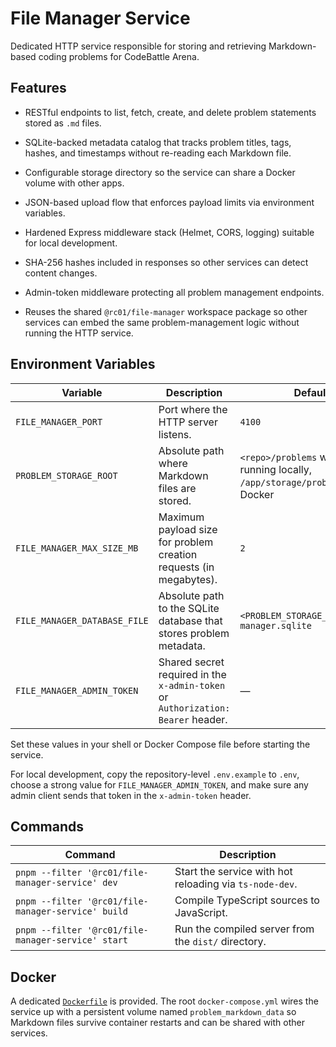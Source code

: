 # File Manager Service

Dedicated HTTP service responsible for storing and retrieving Markdown-based coding problems for CodeBattle Arena.

## Features

- RESTful endpoints to list, fetch, create, and delete problem statements stored as `.md` files.
- SQLite-backed metadata catalog that tracks problem titles, tags, hashes, and timestamps without re-reading each Markdown file.
- Configurable storage directory so the service can share a Docker volume with other apps.
- JSON-based upload flow that enforces payload limits via environment variables.
- Hardened Express middleware stack (Helmet, CORS, logging) suitable for local development.
- SHA-256 hashes included in responses so other services can detect content changes.
- Admin-token middleware protecting all problem management endpoints.

- Reuses the shared `@rc01/file-manager` workspace package so other services can embed the same problem-management logic without running the HTTP service.

## Environment Variables

| Variable | Description | Default |
| --- | --- | --- |
| `FILE_MANAGER_PORT` | Port where the HTTP server listens. | `4100` |
| `PROBLEM_STORAGE_ROOT` | Absolute path where Markdown files are stored. | `<repo>/problems` when running locally, `/app/storage/problems` in Docker |
| `FILE_MANAGER_MAX_SIZE_MB` | Maximum payload size for problem creation requests (in megabytes). | `2` |
| `FILE_MANAGER_DATABASE_FILE` | Absolute path to the SQLite database that stores problem metadata. | `<PROBLEM_STORAGE_ROOT>/file-manager.sqlite` |
| `FILE_MANAGER_ADMIN_TOKEN` | Shared secret required in the `x-admin-token` or `Authorization: Bearer` header. | — |

Set these values in your shell or Docker Compose file before starting the service.

For local development, copy the repository-level `.env.example` to `.env`, choose a strong value for `FILE_MANAGER_ADMIN_TOKEN`, and make sure any admin client sends that token in the `x-admin-token` header.

## Commands

| Command | Description |
| --- | --- |
| `pnpm --filter '@rc01/file-manager-service' dev` | Start the service with hot reloading via `ts-node-dev`. |
| `pnpm --filter '@rc01/file-manager-service' build` | Compile TypeScript sources to JavaScript. |
| `pnpm --filter '@rc01/file-manager-service' start` | Run the compiled server from the `dist/` directory. |

## Docker

A dedicated [`Dockerfile`](./Dockerfile) is provided. The root `docker-compose.yml` wires the service up with a persistent volume named `problem_markdown_data` so Markdown files survive container restarts and can be shared with other services.

